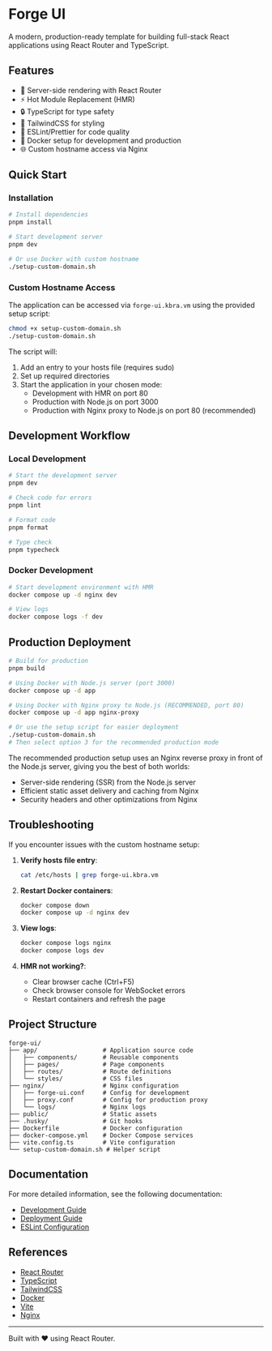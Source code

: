 # Forge UI

A modern, production-ready template for building full-stack React applications using React Router and TypeScript.

## Features

- 🚀 Server-side rendering with React Router
- ⚡️ Hot Module Replacement (HMR)
- 🔒 TypeScript for type safety
- 🎨 TailwindCSS for styling
- 🧪 ESLint/Prettier for code quality
- 🐳 Docker setup for development and production
- 🌐 Custom hostname access via Nginx

## Quick Start

### Installation

```bash
# Install dependencies
pnpm install

# Start development server
pnpm dev

# Or use Docker with custom hostname
./setup-custom-domain.sh
```

### Custom Hostname Access

The application can be accessed via `forge-ui.kbra.vm` using the provided setup script:

```bash
chmod +x setup-custom-domain.sh
./setup-custom-domain.sh
```

The script will:

1. Add an entry to your hosts file (requires sudo)
2. Set up required directories
3. Start the application in your chosen mode:
   - Development with HMR on port 80
   - Production with Node.js on port 3000
   - Production with Nginx proxy to Node.js on port 80 (recommended)

## Development Workflow

### Local Development

```bash
# Start the development server
pnpm dev

# Check code for errors
pnpm lint

# Format code
pnpm format

# Type check
pnpm typecheck
```

### Docker Development

```bash
# Start development environment with HMR
docker compose up -d nginx dev

# View logs
docker compose logs -f dev
```

## Production Deployment

```bash
# Build for production
pnpm build

# Using Docker with Node.js server (port 3000)
docker compose up -d app

# Using Docker with Nginx proxy to Node.js (RECOMMENDED, port 80)
docker compose up -d app nginx-proxy

# Or use the setup script for easier deployment
./setup-custom-domain.sh
# Then select option 3 for the recommended production mode
```

The recommended production setup uses an Nginx reverse proxy in front of the Node.js server, giving you the best of both worlds:

- Server-side rendering (SSR) from the Node.js server
- Efficient static asset delivery and caching from Nginx
- Security headers and other optimizations from Nginx

## Troubleshooting

If you encounter issues with the custom hostname setup:

1. **Verify hosts file entry**:

   ```bash
   cat /etc/hosts | grep forge-ui.kbra.vm
   ```

2. **Restart Docker containers**:

   ```bash
   docker compose down
   docker compose up -d nginx dev
   ```

3. **View logs**:

   ```bash
   docker compose logs nginx
   docker compose logs dev
   ```

4. **HMR not working?**:
   - Clear browser cache (Ctrl+F5)
   - Check browser console for WebSocket errors
   - Restart containers and refresh the page

## Project Structure

```
forge-ui/
├── app/                  # Application source code
│   ├── components/       # Reusable components
│   ├── pages/            # Page components
│   ├── routes/           # Route definitions
│   └── styles/           # CSS files
├── nginx/                # Nginx configuration
│   ├── forge-ui.conf     # Config for development
│   ├── proxy.conf        # Config for production proxy
│   └── logs/             # Nginx logs
├── public/               # Static assets
├── .husky/               # Git hooks
├── Dockerfile            # Docker configuration
├── docker-compose.yml    # Docker Compose services
├── vite.config.ts        # Vite configuration
└── setup-custom-domain.sh # Helper script
```

## Documentation

For more detailed information, see the following documentation:

- [Development Guide](docs/development.md)
- [Deployment Guide](docs/deployment.md)
- [ESLint Configuration](docs/eslint.md)

## References

- [React Router](https://reactrouter.com/)
- [TypeScript](https://www.typescriptlang.org/docs/)
- [TailwindCSS](https://tailwindcss.com/docs/)
- [Docker](https://docs.docker.com/)
- [Vite](https://vitejs.dev/guide/)
- [Nginx](https://nginx.org/en/docs/)

---

Built with ❤️ using React Router.
